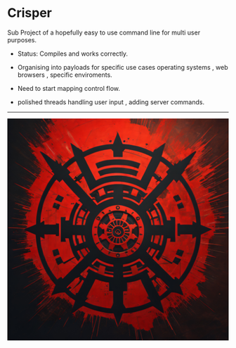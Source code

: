 # Crisper
Sub Project of a hopefully easy to use command line for multi user purposes.


-  Status: Compiles and works correctly.

- Organising into payloads for specific use cases operating systems , web browsers , specific enviroments.

- Need to start mapping control flow.
- polished threads handling user input , adding server commands.


-------------------------------------------------------------------------------------------------
![CRISPER2](https://raw.githubusercontent.com/indirectDirectEnumeration69/Crisper/main/CRISPER2.png)


